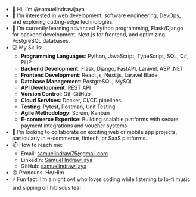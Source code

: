- 👋 Hi, I’m @samuelindrawijaya
- 👀 I’m interested in web development, software engineering, DevOps, and exploring cutting-edge technologies.
- 🌱 I’m currently learning advanced Python programming, Flask/Django for backend development, Next.js for frontend, and optimizing PostgreSQL databases.
- 💻 My Skills:
  - **Programming Languages**: Python, JavaScript, TypeScript, SQL, C#, PHP
  - **Backend Development**: Flask, Django, FastAPI, Laravel, ASP .NET 
  - **Frontend Development**: React.js, Next.js, Laravel Blade
  - **Database Management**: PostgreSQL, MySQL
  - **API Development**: REST API
  - **Version Control**: Git, GitHub
  - **Cloud Services**: Docker, CI/CD pipelines
  - **Testing**: Pytest, Postman, Unit Testing
  - **Agile Methodology**: Scrum, Kanban
  - **E-commerce Expertise**: Building scalable platforms with secure payment integrations and voucher systems
- 💞️ I’m looking to collaborate on exciting web or mobile app projects, particularly in e-commerce, fintech, or SaaS platforms.
- 📫 How to reach me: 
  - Email: samuelindraw75@gmail.com 
  - LinkedIn: [Samuel Indrawijaya](https://linkedin.com/in/samuelindrawijaya)
  - GitHub: [samuelindrawijaya](https://github.com/samuelindrawijaya)
- 😄 Pronouns: He/Him
- ⚡ Fun fact: I’m a night owl who loves coding while listening to lo-fi music and sipping on hibiscus tea!
